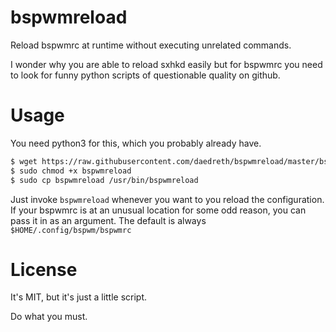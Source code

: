 # bspwmreload
Reload bspwmrc at runtime without executing unrelated commands.

I wonder why you are able to reload sxhkd easily but for bspwmrc you need to look for funny python scripts of questionable quality on github.


# Usage

You need python3 for this, which you probably already have.

  ~~~ sh
  $ wget https://raw.githubusercontent.com/daedreth/bspwmreload/master/bspwmreload
  $ sudo chmod +x bspwmreload
  $ sudo cp bspwmreload /usr/bin/bspwmreload
  ~~~

Just invoke `bspwmreload` whenever you want to you reload the configuration. 
If your bspwmrc is at an unusual location for some odd reason, you can pass it in as an argument.
The default is always `$HOME/.config/bspwm/bspwmrc`

# License
It's MIT, but it's just a little script.

Do what you must.
